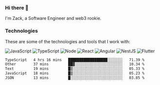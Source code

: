 ### Hi there 👋
I'm Zack, a Software Engineer and web3 rookie.

### Technologies
These are some of the technologies and tools that I work with:

![JavaScript](https://img.shields.io/badge/JavaScript-323330.svg?logo=javascript&logoColor=F7DF1E) 
![TypeScript](https://img.shields.io/badge/TypeScript-007ACC.svg?logo=typescript&logoColor=white) 
![Node](https://img.shields.io/badge/Node.js-43853D.svg?logo=node.js&logoColor=white)
![React](https://img.shields.io/badge/React-20232a.svg?logo=react&logoColor=61DAFB) 
![Angular](https://img.shields.io/badge/Angular-E23237.svg?logo=angularjs&logoColor=white)
![NestJS](https://img.shields.io/badge/NestJS-E0234E?logo=nestjs&logoColor=white)
![Flutter](https://img.shields.io/badge/Flutter-02569B.svg?logo=flutter&logoColor=white)

<!--START_SECTION:waka-->

```txt
TypeScript   4 hrs 16 mins   ██████████████████░░░░░░░   71.39 %
Other        37 mins         ██▓░░░░░░░░░░░░░░░░░░░░░░   10.34 %
Text         19 mins         █▒░░░░░░░░░░░░░░░░░░░░░░░   05.33 %
JavaScript   18 mins         █▒░░░░░░░░░░░░░░░░░░░░░░░   05.23 %
JSON         13 mins         █░░░░░░░░░░░░░░░░░░░░░░░░   03.85 %
```

<!--END_SECTION:waka-->
